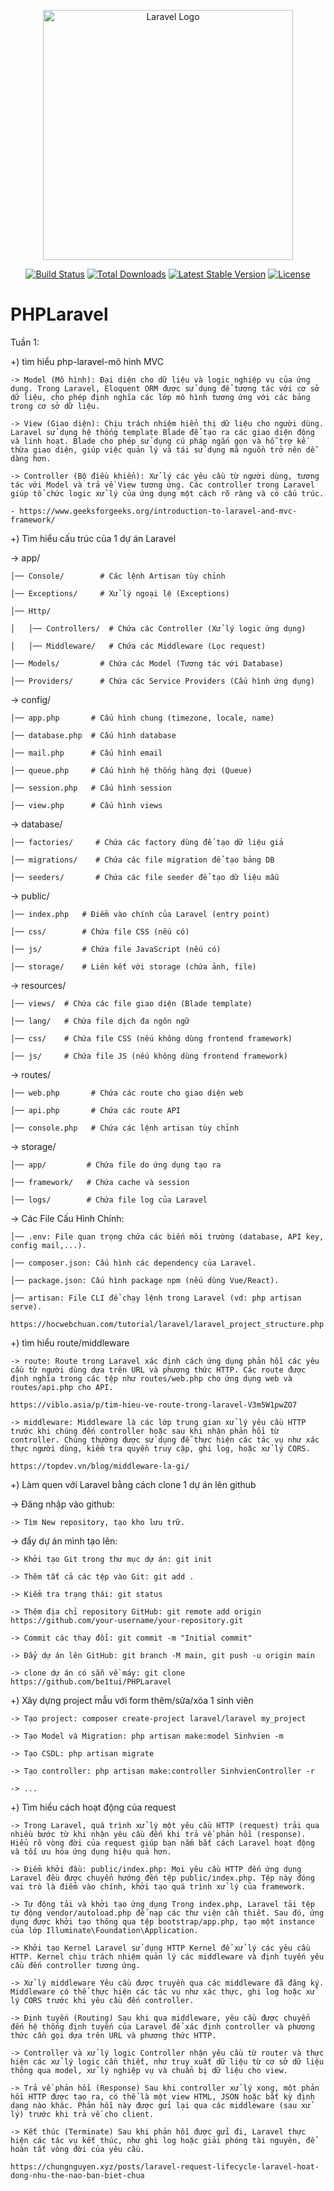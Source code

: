 <p align="center"><a href="https://laravel.com" target="_blank"><img src="https://raw.githubusercontent.com/laravel/art/master/logo-lockup/5%20SVG/2%20CMYK/1%20Full%20Color/laravel-logolockup-cmyk-red.svg" width="400" alt="Laravel Logo"></a></p>

<p align="center">
<a href="https://github.com/laravel/framework/actions"><img src="https://github.com/laravel/framework/workflows/tests/badge.svg" alt="Build Status"></a>
<a href="https://packagist.org/packages/laravel/framework"><img src="https://img.shields.io/packagist/dt/laravel/framework" alt="Total Downloads"></a>
<a href="https://packagist.org/packages/laravel/framework"><img src="https://img.shields.io/packagist/v/laravel/framework" alt="Latest Stable Version"></a>
<a href="https://packagist.org/packages/laravel/framework"><img src="https://img.shields.io/packagist/l/laravel/framework" alt="License"></a>
</p>

# PHPLaravel
Tuần 1:

+) tìm hiểu php-laravel-mô hình MVC
  
    -> Model (Mô hình): Đại diện cho dữ liệu và logic nghiệp vụ của ứng dụng. Trong Laravel, Eloquent ORM được sử dụng để tương tác với cơ sở dữ liệu, cho phép định nghĩa các lớp mô hình tương ứng với các bảng trong cơ sở dữ liệu.
  
    -> View (Giao diện): Chịu trách nhiệm hiển thị dữ liệu cho người dùng. Laravel sử dụng hệ thống template Blade để tạo ra các giao diện động và linh hoạt. Blade cho phép sử dụng cú pháp ngắn gọn và hỗ trợ kế thừa giao diện, giúp việc quản lý và tái sử dụng mã nguồn trở nên dễ dàng hơn.
  
    -> Controller (Bộ điều khiển): Xử lý các yêu cầu từ người dùng, tương tác với Model và trả về View tương ứng. Các controller trong Laravel giúp tổ chức logic xử lý của ứng dụng một cách rõ ràng và có cấu trúc.
  
    - https://www.geeksforgeeks.org/introduction-to-laravel-and-mvc-framework/

+) Tìm hiểu cấu trúc của 1 dự án Laravel

 -> app/
    
    │── Console/        # Các lệnh Artisan tùy chỉnh
    
    │── Exceptions/     # Xử lý ngoại lệ (Exceptions)
    
    │── Http/
    
    │   │── Controllers/  # Chứa các Controller (Xử lý logic ứng dụng)
    
    │   │── Middleware/   # Chứa các Middleware (Lọc request)
    
    │── Models/         # Chứa các Model (Tương tác với Database)
    
    │── Providers/      # Chứa các Service Providers (Cấu hình ứng dụng)
 
 -> config/
    
    │── app.php       # Cấu hình chung (timezone, locale, name)
    
    │── database.php  # Cấu hình database
    
    │── mail.php      # Cấu hình email
    
    │── queue.php     # Cấu hình hệ thống hàng đợi (Queue)
    
    │── session.php   # Cấu hình session
    
    │── view.php      # Cấu hình views
 
 -> database/
    
    │── factories/     # Chứa các factory dùng để tạo dữ liệu giả
    
    │── migrations/    # Chứa các file migration để tạo bảng DB
    
    │── seeders/       # Chứa các file seeder để tạo dữ liệu mẫu
 
 -> public/
    
    │── index.php   # Điểm vào chính của Laravel (entry point)
    
    │── css/        # Chứa file CSS (nếu có)
    
    │── js/         # Chứa file JavaScript (nếu có)
    
    │── storage/    # Liên kết với storage (chứa ảnh, file)
 
 -> resources/
    
    │── views/  # Chứa các file giao diện (Blade template)
    
    │── lang/   # Chứa file dịch đa ngôn ngữ
    
    │── css/    # Chứa file CSS (nếu không dùng frontend framework)
    
    │── js/     # Chứa file JS (nếu không dùng frontend framework)
 
 -> routes/
    
    │── web.php       # Chứa các route cho giao diện web
    
    │── api.php       # Chứa các route API
    
    │── console.php   # Chứa các lệnh artisan tùy chỉnh
 
 -> storage/
    
    │── app/         # Chứa file do ứng dụng tạo ra
    
    │── framework/   # Chứa cache và session
    
    │── logs/        # Chứa file log của Laravel

 -> Các File Cấu Hình Chính:

    │── .env: File quan trọng chứa các biến môi trường (database, API key, config mail,...).
    
    │── composer.json: Cấu hình các dependency của Laravel.
    
    │── package.json: Cấu hình package npm (nếu dùng Vue/React).
    
    │── artisan: File CLI để chạy lệnh trong Laravel (vd: php artisan serve).

    https://hocwebchuan.com/tutorial/laravel/laravel_project_structure.php

+) tìm hiểu route/middleware

    -> route: Route trong Laravel xác định cách ứng dụng phản hồi các yêu cầu từ người dùng dựa trên URL và phương thức HTTP. Các route được định nghĩa trong các tệp như routes/web.php cho ứng dụng web và routes/api.php cho API. 
    
    https://viblo.asia/p/tim-hieu-ve-route-trong-laravel-V3m5W1pwZO7

    -> middleware: Middleware là các lớp trung gian xử lý yêu cầu HTTP trước khi chúng đến controller hoặc sau khi nhận phản hồi từ controller. Chúng thường được sử dụng để thực hiện các tác vụ như xác thực người dùng, kiểm tra quyền truy cập, ghi log, hoặc xử lý CORS.
    
    https://topdev.vn/blog/middleware-la-gi/

+) Làm quen với Laravel bằng cách clone 1 dự án lên github

-> Đăng nhập vào github:
  
    -> Tìm New repository, tạo kho lưu trữ.

-> đẩy dự án mình tạo lên:
 
    -> Khởi tạo Git trong thư mục dự án: git init
 
    -> Thêm tất cả các tệp vào Git: git add .
 
    -> Kiểm tra trạng thái: git status
 
    -> Thêm địa chỉ repository GitHub: git remote add origin https://github.com/your-username/your-repository.git
 
    -> Commit các thay đổi: git commit -m "Initial commit"
   
    -> Đẩy dự án lên GitHub: git branch -M main, git push -u origin main
   
    -> clone dự án có sẵn về máy: git clone https://github.com/be1tui/PHPLaravel
  
+) Xây dựng project mẫu với form thêm/sửa/xóa 1 sinh viên
    
    -> Tạo project: composer create-project laravel/laravel my_project

    -> Tạo Model và Migration: php artisan make:model Sinhvien -m

    -> Tạo CSDL: php artisan migrate

    -> Tạo controller: php artisan make:controller SinhvienController -r

    -> ...
+) Tìm hiểu cách hoạt động của request
    
    -> Trong Laravel, quá trình xử lý một yêu cầu HTTP (request) trải qua nhiều bước từ khi nhận yêu cầu đến khi trả về phản hồi (response). Hiểu rõ vòng đời của request giúp bạn nắm bắt cách Laravel hoạt động và tối ưu hóa ứng dụng hiệu quả hơn.
    
    -> Điểm khởi đầu: public/index.php: Mọi yêu cầu HTTP đến ứng dụng Laravel đều được chuyển hướng đến tệp public/index.php. Tệp này đóng vai trò là điểm vào chính, khởi tạo quá trình xử lý của framework.
    
    -> Tự động tải và khởi tạo ứng dụng Trong index.php, Laravel tải tệp tự động vendor/autoload.php để nạp các thư viện cần thiết. Sau đó, ứng dụng được khởi tạo thông qua tệp bootstrap/app.php, tạo một instance của lớp Illuminate\Foundation\Application.
    
    -> Khởi tạo Kernel Laravel sử dụng HTTP Kernel để xử lý các yêu cầu HTTP. Kernel chịu trách nhiệm quản lý các middleware và định tuyến yêu cầu đến controller tương ứng.
    
    -> Xử lý middleware Yêu cầu được truyền qua các middleware đã đăng ký. Middleware có thể thực hiện các tác vụ như xác thực, ghi log hoặc xử lý CORS trước khi yêu cầu đến controller.
    
    -> Định tuyến (Routing) Sau khi qua middleware, yêu cầu được chuyển đến hệ thống định tuyến của Laravel để xác định controller và phương thức cần gọi dựa trên URL và phương thức HTTP.
    
    -> Controller và xử lý logic Controller nhận yêu cầu từ router và thực hiện các xử lý logic cần thiết, như truy xuất dữ liệu từ cơ sở dữ liệu thông qua model, xử lý nghiệp vụ và chuẩn bị dữ liệu cho view.
    
    -> Trả về phản hồi (Response) Sau khi controller xử lý xong, một phản hồi HTTP được tạo ra, có thể là một view HTML, JSON hoặc bất kỳ định dạng nào khác. Phản hồi này được gửi lại qua các middleware (sau xử lý) trước khi trả về cho client.
    
    -> Kết thúc (Terminate) Sau khi phản hồi được gửi đi, Laravel thực hiện các tác vụ kết thúc, như ghi log hoặc giải phóng tài nguyên, để hoàn tất vòng đời của yêu cầu.
  
    https://chungnguyen.xyz/posts/laravel-request-lifecycle-laravel-hoat-dong-nhu-the-nao-ban-biet-chua
